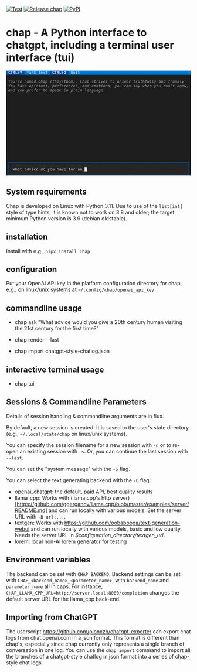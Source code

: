 <!--
SPDX-FileCopyrightText: 2021 Jeff Epler

SPDX-License-Identifier: MIT
-->
[![Test](https://github.com/jepler/chap/actions/workflows/test.yml/badge.svg)](https://github.com/jepler/chap/actions/workflows/test.yml)
[![Release chap](https://github.com/jepler/chap/actions/workflows/release.yml/badge.svg?event=release)](https://github.com/jepler/chap/actions/workflows/release.yml)
[![PyPI](https://img.shields.io/pypi/v/chap)](https://pypi.org/project/chap/)

# chap - A Python interface to chatgpt, including a terminal user interface (tui)

![Chap screencast](https://github.com/jepler/chap/blob/main/chap.gif)

## System requirements

Chap is developed on Linux with Python 3.11. Due to use of the `list[int]` style of type hints, it is known not to work on 3.8 and older; the target minimum Python version is 3.9 (debian oldstable).

## installation

Install with e.g., `pipx install chap`

## configuration

Put your OpenAI API key in the platform configuration directory for chap, e.g., on linux/unix systems at `~/.config/chap/openai_api_key`

## commandline usage

 * chap ask "What advice would you give a 20th century human visiting the 21st century for the first time?"

 * chap render --last

 * chap import chatgpt-style-chatlog.json

## interactive terminal usage
 * chap tui

## Sessions & Commandline Parameters

Details of session handling & commandline arguments are in flux.

By default, a new session is created. It is saved to the user's state directory
(e.g., `~/.local/state/chap` on linux/unix systems).

You can specify the session filename for a new session with `-n` or to re-open
an existing session with `-s`. Or, you can continue the last session with
`--last`.

You can set the "system message" with the `-S` flag.

You can select the text generating backend with the `-b` flag:
 * openai\_chatgpt: the default, paid API, best quality results
 * llama_cpp: Works with (llama.cpp's http server)[https://github.com/ggerganov/llama.cpp/blob/master/examples/server/README.md] and can run locally with various models. Set the server URL with `-B url:...`.
 * textgen: Works with https://github.com/oobabooga/text-generation-webui and can run locally with various models, basic and low quality. Needs the server URL in *$configuration_directory/textgen\_url*.
 * lorem: local non-AI lorem generator for testing

## Environment variables

The backend can be set with `CHAP_BACKEND`.
Backend settings can be set with `CHAP_<backend_name>_<parameter_name>`, with `backend_name` and `parameter_name` all in caps.
For instance, `CHAP_LLAMA_CPP_URL=http://server.local:8080/completion` changes the default server URL for the llama_cpp back-end.

## Importing from ChatGPT

The userscript https://github.com/pionxzh/chatgpt-exporter can export chat logs from chat.openai.com in a json format.
This format is different than chap's, especially since chap currently only represents a single branch of conversation in one log.
You can use the `chap import` command to import all the branches of a chatgpt-style chatlog in json format into a series of chap-style chat logs.
